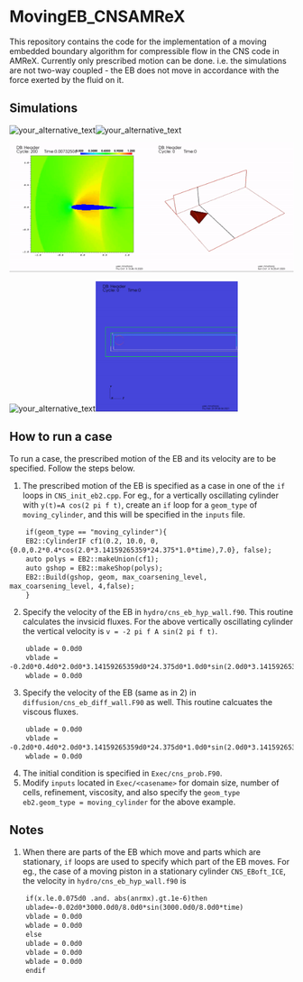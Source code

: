 # MovingEB_CNSAMReX
This repository contains the code for the implementation of a moving embedded boundary algorithm for 
compressible flow in the CNS code in AMReX. Currently only prescribed motion can be done. 
i.e. the simulations are not two-way coupled - the EB does not move in accordance with the force exerted 
by the fluid on it. 

## Simulations 

<img src="Images/ShockCylinderInteraction.gif?raw=true&v=100" alt="your_alternative_text" width="50%" height="50%" loop="true" autoplay="true"><img src="Images/ShockWedgeInteraction.gif?raw=true&v=100" alt="your_alternative_text" width="50%" height="50%" loop="true" autoplay="true">  

<img src="Images/TransonicBuffet.gif?raw=true&v=100" alt="your_alternative_text" width="50%" height="50%" loop="true" autoplay="true"><img src="Images/ShockConeInteraction.gif?raw=true&v=100" alt="your_alternative_text" width="50%" height="50%" loop="true" autoplay="true">  

<img src="Images/ClosedSystem.gif?raw=true&v=100" alt="your_alternative_text" width="50%" height="50%" loop="true" autoplay="true"><img src="Images/TransverseOscillatingCylinder.gif?raw=true&v=100" alt="your_alternative_text" width="50%" height="50%" loop="true" autoplay="true">



## How to run a case 

To run a case, the prescribed motion of the EB and its velocity are to be specified. Follow the steps below.

1. The prescribed motion of the EB is specified as a case in one of the `if` loops in `CNS_init_eb2.cpp`. For eg.,
   for a vertically oscillating cylinder with `y(t)=A cos(2 pi f t)`, create an `if` loop for a `geom_type` of `moving_cylinder`, and this 
   will be specified in the `inputs` file.
```
	if(geom_type == "moving_cylinder"){
	EB2::CylinderIF cf1(0.2, 10.0, 0, {0.0,0.2*0.4*cos(2.0*3.14159265359*24.375*1.0*time),7.0}, false);
	auto polys = EB2::makeUnion(cf1);
	auto gshop = EB2::makeShop(polys);
	EB2::Build(gshop, geom, max_coarsening_level, max_coarsening_level, 4,false);
	}
```
2. Specify the velocity of the EB in `hydro/cns_eb_hyp_wall.f90`. This routine calculates the invsicid fluxes.
   For the above vertically oscillating cylinder the vertical velocity is `v = -2 pi f A sin(2 pi f t)`.
```
	ublade = 0.0d0
	vblade = -0.2d0*0.4d0*2.0d0*3.14159265359d0*24.375d0*1.0d0*sin(2.0d0*3.14159265359d0*24.375d0*1.0d0*time)
	wblade = 0.0d0
``` 
3. Specify the velocity of the EB (same as in 2) in `diffusion/cns_eb_diff_wall.F90` as well. This routine calcuates the viscous 
   fluxes.
```
	ublade = 0.0d0
	vblade = -0.2d0*0.4d0*2.0d0*3.14159265359d0*24.375d0*1.0d0*sin(2.0d0*3.14159265359d0*24.375d0*1.0d0*time)
	wblade = 0.0d0
```
4. The initial condition is specified in `Exec/cns_prob.F90`.
5. Modify `inputs` located in `Exec/<casename>` for domain size, number of cells, refinement, viscosity, and also specify the `geom_type`
   `eb2.geom_type = moving_cylinder` for the above example.

## Notes

1. When there are parts of the EB which move and parts which are stationary, `if` loops are used to specify which part of the EB 
   moves. For eg., the case of a moving piston in a stationary cylinder `CNS_EBoft_ICE`, the velocity in `hydro/cns_eb_hyp_wall.f90` is 
```
	if(x.le.0.075d0 .and. abs(anrmx).gt.1e-6)then
	ublade=-0.02d0*3000.0d0/8.0d0*sin(3000.0d0/8.0d0*time)
	vblade = 0.0d0
	wblade = 0.0d0
	else
	ublade = 0.0d0
	vblade = 0.0d0
	wblade = 0.0d0
	endif
```
